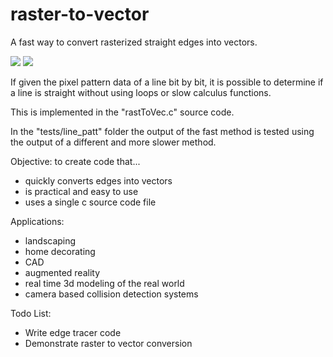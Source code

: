# raster-to-vector
A fast way to convert rasterized straight edges into vectors.

![](./imgs/01.png) ![](./imgs/02.png)

If given the pixel pattern data of a line bit by bit, it is possible to determine if a line is straight without using loops or slow calculus functions.

This is implemented in the "rastToVec.c" source code.

In the "tests/line_patt" folder the output of the fast method is tested using the output of a different and more slower method.

Objective: to create code that...
* quickly converts edges into vectors
* is practical and easy to use
* uses a single c source code file

Applications:
* landscaping
* home decorating
* CAD
* augmented reality
* real time 3d modeling of the real world
* camera based collision detection systems

Todo List:
* Write edge tracer code
* Demonstrate raster to vector conversion

